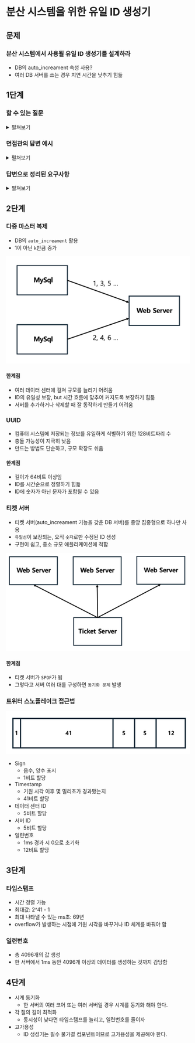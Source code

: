 # 분산 시스템을 위한 유일 ID 생성기

## 문제

### 분산 시스템에서 사용될 유일 ID 생성기를 설계하라

- DB의 auto_increament 속성 사용?
- 여러 DB 서버를 쓰는 경우 지연 시간을 낮추기 힘듦

## 1단계

### 할 수 있는 질문

<details>
    <summary>펼쳐보기</summary>

1. ID는 어떤 특성을 갖는지?
2. 새로운 레코드에 붙는 ID는 항상 이전보다 1만큼 큰 값인지?
3. 숫자로만 구성되는지?
4. 시스템 규모는 어느 정도인지?

</details>

### 면접관의 답변 예시

<details>
    <summary>펼쳐보기</summary>

1. `유일`해야 하고, `정렬` 가능해야 함
2. 시간의 흐름에 따라 커지지만, 언제나 1만큼 증가하지는 않음
3. `숫자`로만
4. `초당 10,000` ID를 생성해야 함

</details>

### 답변으로 정리된 요구사항

<details>
    <summary>펼쳐보기</summary>

1. ID는 유일해야 한다.
2. ID는 숫자로만 구성되어야 한다.
3. ID는 64비트로 표현할 수 있는 값이어야 한다.
4. ID는 발급 날짜에 따라 정렬 가능해야 한다.
5. 초당 10,000개의 ID를 만들 수 있어야 한다.

</details>

## 2단계

### 다중 마스터 복제

- DB의 `auto_increament` 활용
- 1이 아닌 `k`만큼 증가

<p align=center>
    <img src='../resources/multi_master_replication.png' width=512>
</p>

#### 한계점

- 여러 데이터 센터에 걸쳐 규모를 늘리기 어려움
- ID의 유일성 보장, but 시간 흐름에 맞추어 커지도록 보장하기 힘듦
- 서버를 추가하거나 삭제할 때 잘 동작하게 만들기 어려움

### UUID

- 컴퓨터 시스템에 저장되는 정보를 유일하게 식별하기 위한 128비트짜리 수
- 충돌 가능성이 지극히 낮음
- 만드는 방법도 단순하고, 규모 확장도 쉬움

#### 한계점

- 길이가 64비트 이상임
- ID를 시간순으로 정렬하기 힘듦
- ID에 숫자가 아닌 문자가 포함될 수 있음

### 티켓 서버

- 티켓 서버(auto_increament 기능을 갖춘 DB 서버)를 중앙 집중형으로 하나만 사용
- `유일성`이 보장되는, 오직 `숫자`로만 수정된 ID 생성
- 구현이 쉽고, 중소 규모 애플리케이션에 적합

<p align=center>
    <img src='../resources/ticket_server.png' width=512>
</p>

#### 한계점

- 티켓 서버가 `SPOF`가 됨
- 그렇다고 서버 여러 대를 구성하면 `동기화 문제` 발생

### 트위터 스노플레이크 접근법

<p align=center>
    <img src='../resources/snowflake.png' width=512>
</p>

- Sign
  - 음수, 양수 표시
  - 1비트 할당
- Timestamp
  - 기원 시각 이후 몇 밀리초가 경과됐는지
  - 41비트 할당
- 데이터 센터 ID
  - 5비트 할당
- 서버 ID
  - 5비트 할당
- 일련번호
  - 1ms 경과 시 0으로 초기화
  - 12비트 할당

## 3단계

### 타임스탬프

- 시간 정렬 가능
- 최대값: 2^41 - 1
- 최대 나타낼 수 있는 ms초: 69년
- overflow가 발생하는 시점에 기원 시각을 바꾸거나 ID 체계를 바꿔야 함

### 일련번호

- 총 4096개의 값 생성
- 한 서버에서 1ms 동안 4096개 이상의 데이터를 생성하는 것까지 감당함

## 4단계

- 시계 동기화
  - 한 서버의 여러 코어 또는 여러 서버일 경우 시계를 동기화 해야 한다.
- 각 절의 길이 최적화
  - 동시성이 낮다면 타임스탬프를 늘리고, 일련번호를 줄이자
- 고가용성
  - ID 생성기는 필수 불가결 컴포넌트이므로 고가용성을 제공해야 한다.
